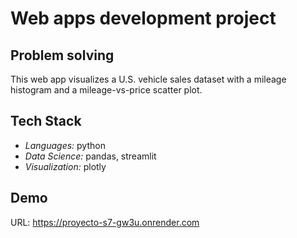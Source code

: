 # Web apps development project

## Problem solving
This web app visualizes a U.S. vehicle sales dataset with a mileage histogram and a mileage-vs-price scatter plot.

## Tech Stack
- *Languages:* python 
- *Data Science:* pandas, streamlit 
- *Visualization:* plotly

## Demo
URL: https://proyecto-s7-gw3u.onrender.com
